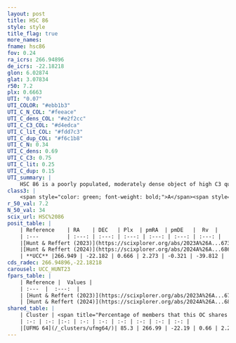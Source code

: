 ```yaml
---
layout: post
title: HSC 86
style: style
title_flag: true
more_names: 
fname: hsc86
fov: 0.24
ra_icrs: 266.94896
de_icrs: -22.18218
glon: 6.02874
glat: 3.07834
r50: 7.2
plx: 0.6663
UTI: "0.07"
UTI_COLOR: "#ebb1b3"
UTI_C_N_COL: "#feeace"
UTI_C_dens_COL: "#e2f2cc"
UTI_C_C3_COL: "#d4edca"
UTI_C_lit_COL: "#fdd7c3"
UTI_C_dup_COL: "#f6c1b8"
UTI_C_N: 0.34
UTI_C_dens: 0.69
UTI_C_C3: 0.75
UTI_C_lit: 0.25
UTI_C_dup: 0.15
UTI_summary: |
    HSC 86 is a poorly populated, moderately dense object of high C3 quality. It was recently reported in the literature.<br><br><span style="color: #99180f; font-weight: bold;">Warning: </span>This is likely a duplicate object, which shares a large percentage of members with at least one previously reported entry.
class3: |
    <span style="color: green; font-weight: bold;">A</span><span style="color: #FFC300; font-weight: bold;">B</span>
r_50_val: 7.2
N_50_val: 34
scix_url: HSC%2086
posit_table: |
    | Reference    | RA    | DEC   | Plx  | pmRA  | pmDE   |  Rv  |
    | :---         | :---: | :---: | :---: | :---: | :---: | :---: |
    |[Hunt & Reffert (2023)](https://scixplorer.org/abs/2023A%26A...673A.114H) | 266.943 | -22.186 | 0.666 | 2.286 | -0.395 | -- |
    |[Hunt & Reffert (2024)](https://scixplorer.org/abs/2024A%26A...686A..42H) | 266.943 | -22.186 | 0.666 | 2.286 | -0.395 | -- |
    | **UCC** |266.949 | -22.182 | 0.666 | 2.273 | -0.321 | -39.812 | 
cds_radec: 266.94896,-22.18218
carousel: UCC_HUNT23
fpars_table: |
    | Reference |  Values |
    | :---  |  :---:  |
    | [Hunt & Reffert (2023)](https://scixplorer.org/abs/2023A%26A...673A.114H) | `AV50=2.06, diffAV50=1.479, MOD50=10.749, logAge50=7.59` |
    | [Hunt & Reffert (2024)](https://scixplorer.org/abs/2024A%26A...686A..42H) | `MassJ=265.239` |
shared_table: |
    | Cluster | <span title="Percentage of members that this OC shares with the ones listed">%</span>   | RA   | DEC   | Plx   | pmRA  | pmDE  | Rv | UTI |
    | :-: | :-: |:-: | :-: | :-: | :-: | :-: | :-: | :-: |
    |[UFMG 64](/_clusters/ufmg64/)| 85.3 | 266.99 | -22.19 | 0.66 | 2.26 | -0.32 | -39.81 |0.43 |
---
```

